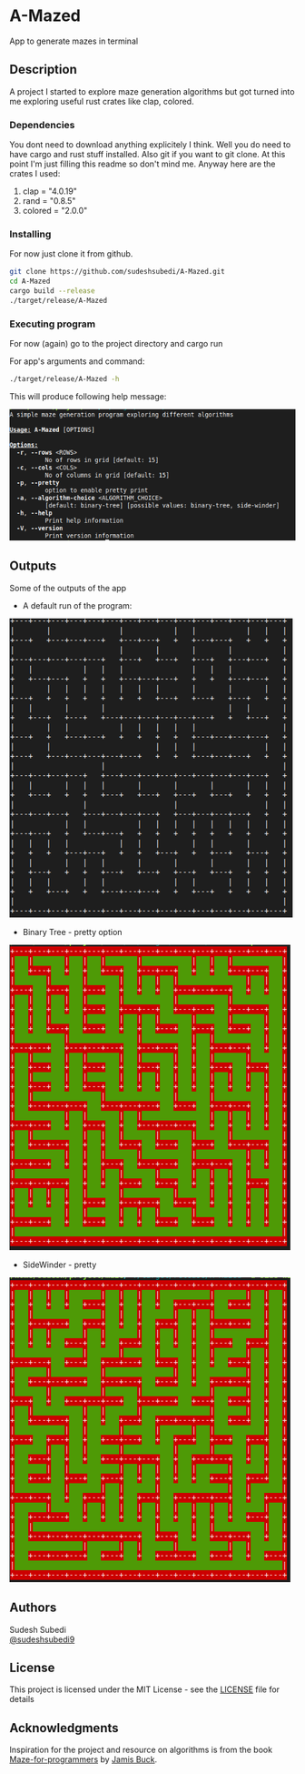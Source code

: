 # A-Mazed

App to generate mazes in terminal

## Description

A project I started to explore maze generation algorithms but got turned into me exploring 
useful rust crates like clap, colored. 


### Dependencies

You dont need to download anything explicitely I think. Well you do need to have cargo and rust stuff installed. Also git if you want to git clone. At this point I'm just filling this readme so don't mind me. Anyway here are the crates I used:
1. clap = "4.0.19"
2. rand = "0.8.5"
3. colored = "2.0.0"

### Installing
For now just clone it from github.
```bash
git clone https://github.com/sudeshsubedi/A-Mazed.git
cd A-Mazed
cargo build --release
./target/release/A-Mazed
```



### Executing program

For now (again) go to the project directory and cargo run

For app's arguments and command:
```bash
./target/release/A-Mazed -h
```
This will produce following help message:

![Help-Message](image/app-help.png)

## Outputs

Some of the outputs of the app

- A default run of the program:

![Default-run](image/default-run.png)

- Binary Tree - pretty option

![BinaryTree-pretty](image/binarytree-pretty.png)

- SideWinder - pretty

![SideWinder-pretty.png](image/sidewinder-pretty.png)


## Authors

Sudesh Subedi  
[@sudeshsubedi9](https://twitter.com/sudeshsubedi9)

## License

This project is licensed under the MIT License - see the [LICENSE](LICENSE) file for details

## Acknowledgments
Inspiration for the project and resource on algorithms is from the book
[Maze-for-programmers](http://www.mazesforprogrammers.com/) by [Jamis Buck](https://jamisbuck.org/).